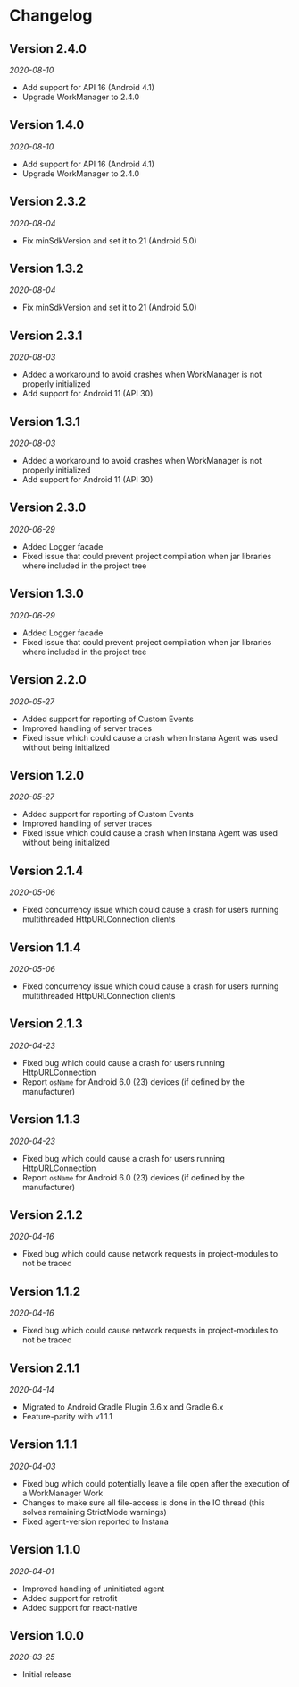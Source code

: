Changelog
==========

## Version 2.4.0

_2020-08-10_

- Add support for API 16 (Android 4.1)
- Upgrade WorkManager to 2.4.0

## Version 1.4.0

_2020-08-10_

- Add support for API 16 (Android 4.1)
- Upgrade WorkManager to 2.4.0

## Version 2.3.2

_2020-08-04_

- Fix minSdkVersion and set it to 21 (Android 5.0)

## Version 1.3.2

_2020-08-04_

- Fix minSdkVersion and set it to 21 (Android 5.0)

## Version 2.3.1

_2020-08-03_

- Added a workaround to avoid crashes when WorkManager is not properly initialized
- Add support for Android 11 (API 30)

## Version 1.3.1

_2020-08-03_

- Added a workaround to avoid crashes when WorkManager is not properly initialized
- Add support for Android 11 (API 30)

## Version 2.3.0

_2020-06-29_

- Added Logger facade
- Fixed issue that could prevent project compilation when jar libraries where included in the project tree 

## Version 1.3.0

_2020-06-29_

- Added Logger facade
- Fixed issue that could prevent project compilation when jar libraries where included in the project tree 

## Version 2.2.0

_2020-05-27_

- Added support for reporting of Custom Events
- Improved handling of server traces
- Fixed issue which could cause a crash when Instana Agent was used without being initialized

## Version 1.2.0

_2020-05-27_

- Added support for reporting of Custom Events
- Improved handling of server traces
- Fixed issue which could cause a crash when Instana Agent was used without being initialized

## Version 2.1.4

_2020-05-06_

- Fixed concurrency issue which could cause a crash for users running multithreaded HttpURLConnection clients

## Version 1.1.4

_2020-05-06_

- Fixed concurrency issue which could cause a crash for users running multithreaded HttpURLConnection clients

## Version 2.1.3

_2020-04-23_

- Fixed bug which could cause a crash for users running HttpURLConnection
- Report `osName` for Android 6.0 (23) devices (if defined by the manufacturer)

## Version 1.1.3

_2020-04-23_

- Fixed bug which could cause a crash for users running HttpURLConnection
- Report `osName` for Android 6.0 (23) devices (if defined by the manufacturer)

## Version 2.1.2

_2020-04-16_

- Fixed bug which could cause network requests in project-modules to not be traced 

## Version 1.1.2

_2020-04-16_

- Fixed bug which could cause network requests in project-modules to not be traced 

## Version 2.1.1

_2020-04-14_

- Migrated to Android Gradle Plugin 3.6.x and Gradle 6.x
- Feature-parity with v1.1.1

## Version 1.1.1

_2020-04-03_

- Fixed bug which could potentially leave a file open after the execution of a WorkManager Work 
- Changes to make sure all file-access is done in the IO thread (this solves remaining StrictMode warnings)
- Fixed agent-version reported to Instana

## Version 1.1.0

_2020-04-01_

- Improved handling of uninitiated agent
- Added support for retrofit
- Added support for react-native 

## Version 1.0.0

_2020-03-25_

- Initial release
